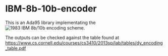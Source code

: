 # IBM-8b-10b-encoder

This is an Ada95 library implementating the ![1983 IBM 8b/10b encoding scheme](https://en.wikipedia.org/wiki/8b/10b_encoding). 

The outputs can be checked against the table found at https://www.cs.cornell.edu/courses/cs3410/2013sp/lab/tables/dy_encoding_table.pdf
